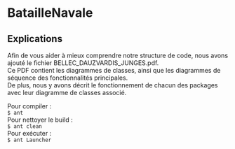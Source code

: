 # BatailleNavale

## Explications

Afin de vous aider à mieux comprendre notre structure de code, nous avons ajouté le fichier BELLEC_DAUZVARDIS_JUNGES.pdf.  
Ce PDF contient les diagrammes de classes, ainsi que les diagrammes de séquence des fonctionnalités principales.  
De plus, nous y avons décrit le fonctionnement de chacun des packages avec leur diagramme de classes associé.

Pour compiler :  
`$ ant`  
Pour nettoyer le build :  
`$ ant clean`  
Pour exécuter :  
`$ ant Launcher`
